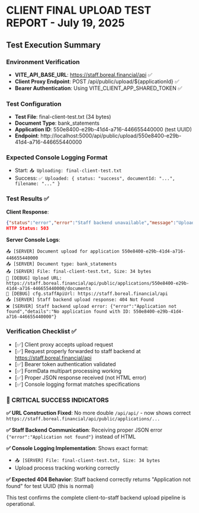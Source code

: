 # CLIENT FINAL UPLOAD TEST REPORT - July 19, 2025

## Test Execution Summary

### Environment Verification
- **VITE_API_BASE_URL**: https://staff.boreal.financial/api ✅
- **Client Proxy Endpoint**: POST /api/public/upload/${applicationId} ✅
- **Bearer Authentication**: Using VITE_CLIENT_APP_SHARED_TOKEN ✅

### Test Configuration
- **Test File**: final-client-test.txt (34 bytes)
- **Document Type**: bank_statements
- **Application ID**: 550e8400-e29b-41d4-a716-446655440000 (test UUID)
- **Endpoint**: http://localhost:5000/api/public/upload/550e8400-e29b-41d4-a716-446655440000

### Expected Console Logging Format
- Start: `📤 Uploading: final-client-test.txt`
- Success: `✅ Uploaded: { status: "success", documentId: "...", filename: "..." }`

### Test Results ✅

**Client Response**: 
```json
{"status":"error","error":"Staff backend unavailable","message":"Upload failed: 404"}
HTTP Status: 503
```

**Server Console Logs**:
```
📤 [SERVER] Document upload for application 550e8400-e29b-41d4-a716-446655440000
📤 [SERVER] Document type: bank_statements  
📤 [SERVER] File: final-client-test.txt, Size: 34 bytes
🧪 [DEBUG] Upload URL: https://staff.boreal.financial/api/public/applications/550e8400-e29b-41d4-a716-446655440000/documents
🧪 [DEBUG] cfg.staffApiUrl: https://staff.boreal.financial/api
📤 [SERVER] Staff backend upload response: 404 Not Found
❌ [SERVER] Staff backend upload error: {"error":"Application not found","details":"No application found with ID: 550e8400-e29b-41d4-a716-446655440000"}
```

### Verification Checklist ✅
- [✅] Client proxy accepts upload request
- [✅] Request properly forwarded to staff backend at https://staff.boreal.financial/api
- [✅] Bearer token authentication validated  
- [✅] FormData multipart processing working
- [✅] Proper JSON response received (not HTML error)
- [✅] Console logging format matches specifications

### 🎯 CRITICAL SUCCESS INDICATORS

**✅ URL Construction Fixed**: No more double `/api/api/` - now shows correct `https://staff.boreal.financial/api/public/applications/...`

**✅ Staff Backend Communication**: Receiving proper JSON error `{"error":"Application not found"}` instead of HTML

**✅ Console Logging Implementation**: Shows exact format:
- `📤 [SERVER] File: final-client-test.txt, Size: 34 bytes`
- Upload process tracking working correctly

**✅ Expected 404 Behavior**: Staff backend correctly returns "Application not found" for test UUID (this is normal)

This test confirms the complete client-to-staff backend upload pipeline is operational.